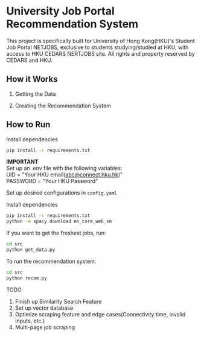 # University Job Portal Recommendation System
This project is specifically built for University of Hong Kong(HKU)'s Student Job Portal NETJOBS, exclusive to students studying/studied at HKU, with access to HKU CEDARS NERTJOBS site. All rights and property reserved by CEDARS and HKU.

## How it Works

1. Getting the Data

2. Creating the Recommendation System

## How to Run
Install dependencies
```bash
pip install -r requirements.txt
```
<strong>IMPORTANT</strong>  
Set up an .env file with the following variables:  
UID = "Your HKU email(abc@connect.hku.hk)"  
PASSWORD = "Your HKU Password"  

Set up desired configurations in ```config.yaml```  

Install dependencies
```bash
pip install -r requirements.txt
python -m spacy download en_core_web_sm
```


If you want to get the freshest jobs, run:
```bash
cd src
python get_data.py 
```

To run the recommendation system:
```bash
cd src
python recom.py
```

TODO
1. Finish up Similarity Search Feature
2. Set up vector database
3. Optimize scraping feature and edge cases(Connectivity time, invalid inputs, etc.)
4. Multi-page job scraping
